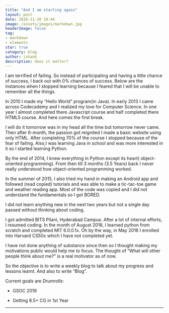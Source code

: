 ```yaml
---
title: "And I am starting again"
layout: post
date: 2018-11-20 19:44
image: /assets/images/markdown.jpg
headerImage: false
tag:
- markdown
- elements
star: true
category: blog
author: ishank
description: does it matter? 
---
```


I am terrified of failing. So instead of participating and having a little chance of success, I back out with 0% chances of success. Below are the instances when I stopped learning because I feared that I will be unable to remember all the things.

In 2010 I made my “Hello World” program(in Java). In early 2013 I came across Codecademy and I realized my love for Computer Science. In one year I almost completed there Javascript course and half completed there HTML5 course. And here comes the first break.

I will do it tomorrow was in my head all the time but tomorrow never came. Then after 6-month, the passion got reignited I made a basic website using only HTML. After completing 70% of the course I stopped because of the fear of failing. Also,I was learning Java in school and was more interested in it so I started learning Python.

By the end of 2014, I knew everything in Python except its heart( object-oriented programming). From then till 3 months (3.5 Years) back I never really understood how object-oriented programming worked.

In the summer of 2015, I also tried my hand in making an Android app and followed (read copied) tutorials and was able to make a tic-tac-toe game and weather reading app. Most of the code was copied and I did not understand the fundamentals so I got BORED.

I did not learn anything new in the next two years but not a single day passed without thinking about coding.

I got admitted BITS Pilani, Hyderabad Campus. After a lot of internal efforts, I resumed coding. In the month of August 2018, I learned python from scratch and completed MIT 6.0.0.1x. Oh by the way, in May 2016 I enrolled into Harvard CS50x which I have not completed yet.

I have not done anything of substance since then so I thought making my motivations public would help me to focus. The thought of “What will other people think about me?” is a real motivator as of now.

So the objective is to write a weekly blog to talk about my progress and lessons learnt. And also to write “Blog”.

Current goals are *Drumrolls*:

* GSOC 2019

* Getting 8.5+ CG in 1st Year

---